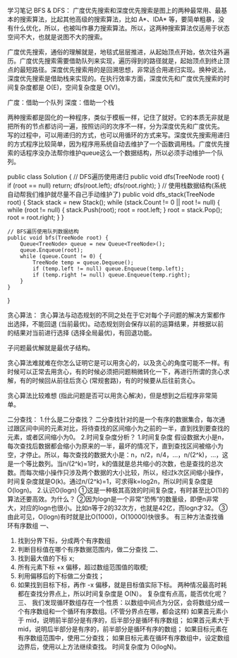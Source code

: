 学习笔记
BFS & DFS：
广度优先搜索和深度优先搜索是图上的两种最常用、最基本的搜索算法，比起其他高级的搜索算法，比如 A*、IDA* 等，要简单粗暴，没有什么优化，所以，也被叫作暴力搜索算法。所以，这两种搜索算法仅适用于状态空间不大，也就是说图不大的搜索。

广度优先搜索，通俗的理解就是，地毯式层层推进，从起始顶点开始，依次往外遍历。广度优先搜索需要借助队列来实现，遍历得到的路径就是，起始顶点到终止顶点的最短路径。深度优先搜索用的是回溯思想，非常适合用递归实现。换种说法，深度优先搜索是借助栈来实现的。在执行效率方面，深度优先和广度优先搜索的时间复杂度都是 O(E)，空间复杂度是 O(V)。

广度：借助一个队列
深度：借助一个栈

两种搜索都是固化的一种程序，类似于模板一样，记住了就好。它的本质无非就是把所有的节点都访问一遍，按照访问的次序不一样，分为深度优先和广度优先。
写的过程中，可以用递归的方式，也可以用循环的方式来写。深度优先搜索用递归的方式程序比较简单，因为程序用系统自动去维护了一个函数调用栈。广度优先搜索的话程序没办法帮你维护queue这么一个数据结构，所以必须手动维护一个队列。

public class Solution {
    // DFS遍历使用递归
    public void dfs(TreeNode root) {
        if (root == null) return;
        dfs(root.left);
        dfs(root.right);
    }
    // 使用栈数据结构(系统自动帮我们维护就尽量不自己手动维护了)
    public void dfs_stack(TreeNode root) {
        Stack<TreeNode> stack = new Stack<TreeNode>();
        while (stack.Count != 0 || root != null) {
            while (root != null) {
                stack.Push(root);
                root = root.left;
            }
            root = stack.Pop();
            root = root.right;
        }
    }

    // BFS遍历使用队列数据结构
    public void bfs(TreeNode root) {
        Queue<TreeNode> queue = new Queue<TreeNode>();
        queue.Enqueue(root);
        while (queue.Count != 0) {
            TreeNode temp = queue.Dequeue();
            if (temp.left != null) queue.Enqueue(temp.left);
            if (temp.right != null) queue.Enqueue(temp.right);
        }
    }
}

贪心算法：
贪心算法与动态规划的不同之处在于它对每个子问题的解决方案都作出选择，不能回退 (当前最优)。动态规划则会保存以前的运算结果，并根据以前的结果对当前进行选择 (选择全局最优)，有回退功能。

子问题最优解就是最优子结构。

贪心算法难就难在你怎么证明它是可以用贪心的，以及贪心的角度可能不一样。有时候可以正常去用贪心，有的时候必须把问题稍微转化一下，再进行所谓的贪心求解，有的时候回从前往后贪心 (常规套路)，有的时候要从后往前贪心。

贪心算法比较难想 (指此问题是否可以用贪心解决)，但是想到之后程序非常简单。

二分查找：
1.什么是二分查找？
二分查找针对的是一个有序的数据集合，每次通过跟区间中间的元素对比，将待查找的区间缩小为之前的一半，直到找到要查找的元素，或者区间缩小为0。
2.时间复杂度分析？
1.时间复杂度
假设数据大小是n，每次查找后数据都会缩小为原来的一半，最坏的情况下，直到查找区间被缩小为空，才停止。所以，每次查找的数据大小是：n，n/2，n/4，…，n/(2^k)，…，这是一个等比数列。当n/(2^k)=1时，k的值就是总共缩小的次数，也是查找的总次数。而每次缩小操作只涉及两个数据的大小比较，所以，经过k次区间缩小操作，时间复杂度就是O(k)。通过n/(2^k)=1，可求得k=log2n，所以时间复杂度是O(logn)。
2.认识O(logn)
①这是一种极其高效的时间复杂度，有时甚至比O(1)的算法还要高效。为什么？
②因为logn是一个非常“恐怖“的数量级，即便n非常大，对应的logn也很小。比如n等于2的32次方，也就是42亿，而logn才32。
③由此可见，O(logn)有时就是比O(1000)，O(10000)快很多。
有三种方法查找循环有序数组
 一、
 1. 找到分界下标，分成两个有序数组
 2. 判断目标值在哪个有序数据范围内，做二分查找
 二、
 1. 找到最大值的下标 x;
 2. 所有元素下标 +x 偏移，超过数组范围值的取模;
 3. 利用偏移后的下标做二分查找；
 4. 如果找到目标下标，再作 -x 偏移，就是目标值实际下标。
 两种情况最高时耗都在查找分界点上，所以时间复杂度是 O(N）。
 复杂度有点高，能否优化呢？
 三、
我们发现循环数组存在一个性质：以数组中间点为分区，会将数组分成一个有序数组和一个循环有序数组。(不管分界点在哪，都会这样)
 如果首元素小于 mid，说明前半部分是有序的，后半部分是循环有序数组；
 如果首元素大于 mid，说明后半部分是有序的，前半部分是循环有序的数组；
 如果目标元素在有序数组范围中，使用二分查找；
 如果目标元素在循环有序数组中，设定数组边界后，使用以上方法继续查找。
 时间复杂度为 O(logN)。
